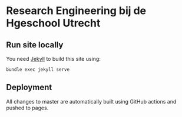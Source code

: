 # Research Engineering bij de Hgeschool Utrecht

## Run site locally

You need [Jekyll](https://jekyllrb.com/) to build this site using:

```shell
bundle exec jekyll serve
```

## Deployment

All changes to master are automatically built using GitHub actions and pushed to pages.